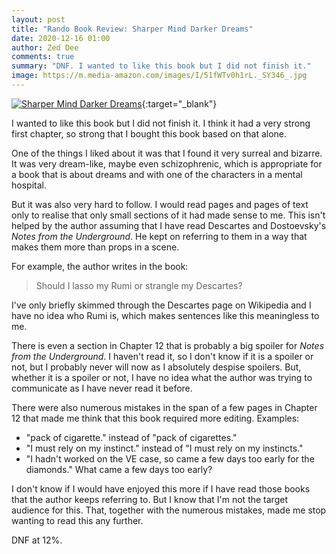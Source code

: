 ```yaml
---
layout: post
title: "Rando Book Review: Sharper Mind Darker Dreams"
date: 2020-12-16 01:00
author: Zed Dee
comments: true
summary: "DNF. I wanted to like this book but I did not finish it."
image: https://m.media-amazon.com/images/I/51fWTv0h1rL._SY346_.jpg
---
```

[![Sharper Mind Darker Dreams](https://m.media-amazon.com/images/I/51fWTv0h1rL._SY346_.jpg)](https://www.amazon.com/Sharper-Mind-Darker-Dreams-Leonard-ebook/dp/B08CGBJFD4){:target="_blank"}

I wanted to like this book but I did not finish it. I think it had a very strong first chapter, so strong that I bought this book based on that alone.

One of the things I liked about it was that I found it very surreal and bizarre. It was very dream-like, maybe even schizophrenic, which is appropriate for a book that is about dreams and with one of the characters in a mental hospital. 

But it was also very hard to follow. I would read pages and pages of text only to realise that only small sections of it had made sense to me. This isn't helped by the author assuming that I have read Descartes and Dostoevsky's *Notes from the Underground*. He kept on referring to them in a way that makes them more than props in a scene.

For example, the author writes in the book:

> Should I lasso my Rumi or strangle my Descartes?

I've only briefly skimmed through the Descartes page on Wikipedia and I have no idea who Rumi is, which makes sentences like this meaningless to me.

There is even a section in Chapter 12 that is probably a big spoiler for *Notes from the Underground*. I haven't read it, so I don't know if it is a spoiler or not, but I probably never will now as I absolutely despise spoilers. But, whether it is a spoiler or not, I have no idea what the author was trying to communicate as I have never read it before.

There were also numerous mistakes in the span of a few pages in Chapter 12 that made me think that this book required more editing. Examples:

- "pack of cigarette." instead of "pack of cigarettes." 
- "I must rely on my instinct." instead of "I must rely on my instincts."
- "I hadn't worked on the VE case, so came a few days too early for the diamonds." What came a few days too early?

I don't know if I would have enjoyed this more if I have read those books that the author keeps referring to. But I know that I'm not the target audience for this. That, together with the numerous mistakes, made me stop wanting to read this any further.

DNF at 12%.
